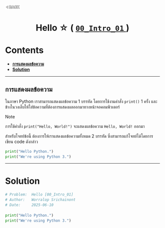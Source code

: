 <p align="left">
  <a href="../README.md">
    <img src="../../Z99-OTHERS/00-common/00-back.png" style="width:10%">
  </a>
</p>

<div align="center">
  <h1>
    Hello ☆ (
      <a href="https://drive.google.com/file/d/12PYgIQKvRbJJ_rUVcsCQV7d33IWvbHwm/view?usp=drive_link ">
        <code>00_Intro_01</code>
      </a>
    )
  </h1>
</div>

# Contents

-   [**การแสดงผลข้อความ**](#การแสดงผลข้อความ)
-   [**Solution**](#solution)

---

## การแสดงผลข้อความ

ในภาษา Python เราสามารถแสดงผลข้อความ 1 บรรทัด โดยการใช้งานคำสั่ง `print()` 1
ครั้ง และข้างในวงเล็บให้ใส่ข้อความที่ต้องการแสดงผลออกมาทางหน้าจอคอมพิวเตอร์

> [!NOTE]
>
> การใช้คำสั่ง `print("Hello, World!")` จะแสดงผลข้อความ `Hello, World!` ออกมา

สำหรับโจทย์ข้อนี้ ต้องการให้เราแสดงผลข้อความทั้งหมด 2 บรรทัด
ซึ่งสามารถแก้โจทย์ได้โดยการเขียน code ดังกล่าว

```python
print("Hello Python.")
print("We're using Python 3.")
```

---

# Solution

```python
# Problem:  Hello [00_Intro_01]
# Author:   Worralop Srichainont
# Date:     2025-06-10

print("Hello Python.")
print("We're using Python 3.")
```
